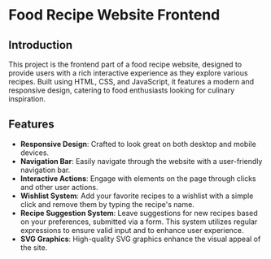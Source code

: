 # Food Recipe Website Frontend

## Introduction
This project is the frontend part of a food recipe website, designed to provide users with a rich interactive experience as they explore various recipes. Built using HTML, CSS, and JavaScript, it features a modern and responsive design, catering to food enthusiasts looking for culinary inspiration.
## Features
- **Responsive Design**: Crafted to look great on both desktop and mobile devices.
- **Navigation Bar**: Easily navigate through the website with a user-friendly navigation bar.
- **Interactive Actions**: Engage with elements on the page through clicks and other user actions.
- **Wishlist System**: Add your favorite recipes to a wishlist with a simple click and remove them by typing the recipe's name.
- **Recipe Suggestion System**: Leave suggestions for new recipes based on your preferences, submitted via a form. This system utilizes regular expressions to ensure valid input and to enhance user experience.
- **SVG Graphics**: High-quality SVG graphics enhance the visual appeal of the site.

